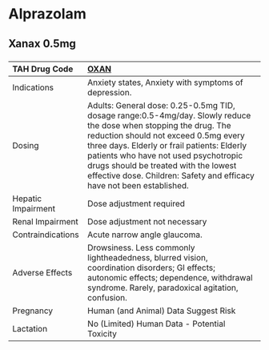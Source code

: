 # Alprazolam

## Xanax 0.5mg

##### 

| TAH Drug Code      | [OXAN](https://www.tahsda.org.tw/drugs/hissearch.php?drug_code=OXAN)                                                                                                                                                                                                                                                                                               |
|:-------------------|:-------------------------------------------------------------------------------------------------------------------------------------------------------------------------------------------------------------------------------------------------------------------------------------------------------------------------------------------------------------------|
| Indications        | Anxiety states, Anxiety with symptoms of depression.                                                                                                                                                                                                                                                                                                               |
| Dosing             | Adults: General dose: 0.25-0.5mg TID, dosage range:0.5-4mg/day. Slowly reduce the dose when stopping the drug. The reduction should not exceed 0.5mg every three days. Elderly or frail patients: Elderly patients who have not used psychotropic drugs should be treated with the lowest effective dose. Children: Safety and efficacy have not been established. |
| Hepatic Impairment | Dose adjustment required                                                                                                                                                                                                                                                                                                                                           |
| Renal Impairment   | Dose adjustment not necessary                                                                                                                                                                                                                                                                                                                                      |
| Contraindications  | Acute narrow angle glaucoma.                                                                                                                                                                                                                                                                                                                                       |
| Adverse Effects    | Drowsiness. Less commonly lightheadedness, blurred vision, coordination disorders; GI effects; autonomic effects; dependence, withdrawal syndrome. Rarely, paradoxical agitation, confusion.                                                                                                                                                                       |
| Pregnancy          | Human (and Animal) Data Suggest Risk                                                                                                                                                                                                                                                                                                                               |
| Lactation          | No (Limited) Human Data - Potential Toxicity                                                                                                                                                                                                                                                                                                                       |

